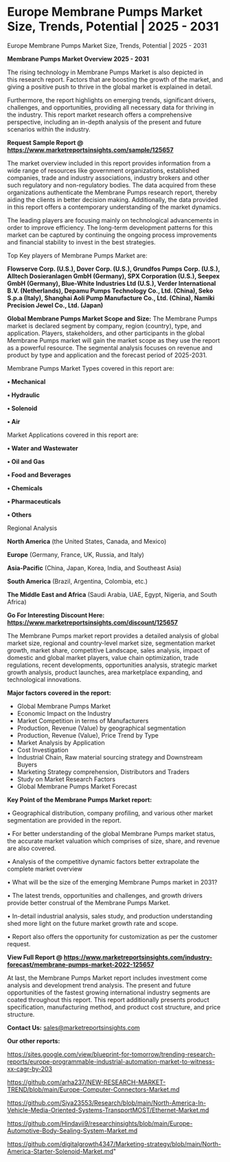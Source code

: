 # Europe Membrane Pumps Market Size, Trends, Potential | 2025 - 2031
Europe Membrane Pumps Market Size, Trends, Potential | 2025 - 2031

<Strong> Membrane Pumps Market Overview 2025 - 2031</strong>

The rising technology in Membrane Pumps Market is also depicted in this research report. Factors that are boosting the growth of the market, and giving a positive push to thrive in the global market is explained in detail.

Furthermore, the report highlights on emerging trends, significant drivers, challenges, and opportunities, providing all necessary data for thriving in the industry. This report market research offers a comprehensive perspective, including an in-depth analysis of the present and future scenarios within the industry.

<strong>Request Sample Report @ <a href=https://www.marketreportsinsights.com/sample/125657>https://www.marketreportsinsights.com/sample/125657</a></strong>

The market overview included in this report provides information from a wide range of resources like government organizations, established companies, trade and industry associations, industry brokers and other such regulatory and non-regulatory bodies. The data acquired from these organizations authenticate the Membrane Pumps research report, thereby aiding the clients in better decision making. Additionally, the data provided in this report offers a contemporary understanding of the market dynamics.

The leading players are focusing mainly on technological advancements in order to improve efficiency. The long-term development patterns for this market can be captured by continuing the ongoing process improvements and financial stability to invest in the best strategies.

Top Key players of Membrane Pumps Market are:

<strong>Flowserve Corp. (U.S.), Dover Corp. (U.S.), Grundfos Pumps Corp. (U.S.), Alltech Dosieranlagen GmbH (Germany), SPX Corporation (U.S.), Seepex GmbH (Germany), Blue-White Industries Ltd (U.S.), Verder International B.V. (Netherlands), Depamu Pumps Technology Co., Ltd. (China), Seko S.p.a (Italy), Shanghai Aoli Pump Manufacture Co., Ltd. (China), Namiki Precision Jewel Co., Ltd. (Japan)</strong>

<strong><b>Global Membrane Pumps Market Scope and Size:</b></strong>
The Membrane Pumps market is declared segment by company, region (country), type, and application. Players, stakeholders, and other participants in the global Membrane Pumps market will gain the market scope as they use the report as a powerful resource. The segmental analysis focuses on revenue and product by type and application and the forecast period of 2025-2031.

Membrane Pumps Market Types covered in this report are:

<strong>• Mechanical

• Hydraulic

• Solenoid

• Air</strong>

Market Applications covered in this report are:

<strong>• Water and Wastewater

• Oil and Gas

• Food and Beverages

• Chemicals

• Pharmaceuticals

• Others</strong> 

Regional Analysis

<strong>North America</strong> (the United States, Canada, and Mexico)

<strong>Europe</strong> (Germany, France, UK, Russia, and Italy)

<strong>Asia-Pacific</strong> (China, Japan, Korea, India, and Southeast Asia)

<strong>South America</strong> (Brazil, Argentina, Colombia, etc.)

<strong>The Middle East and Africa</strong> (Saudi Arabia, UAE, Egypt, Nigeria, and South Africa)

<strong>Go For Interesting Discount Here: <a href=https://www.marketreportsinsights.com/discount/125657>https://www.marketreportsinsights.com/discount/125657</a></strong>

The Membrane Pumps market report provides a detailed analysis of global market size, regional and country-level market size, segmentation market growth, market share, competitive Landscape, sales analysis, impact of domestic and global market players, value chain optimization, trade regulations, recent developments, opportunities analysis, strategic market growth analysis, product launches, area marketplace expanding, and technological innovations.

<strong><b>Major factors covered in the report:</b></strong>
<ul>
  <li>Global Membrane Pumps Market </li>
  <li>Economic Impact on the Industry</li>
  <li>Market Competition in terms of Manufacturers</li>
  <li>Production, Revenue (Value) by geographical segmentation</li>
  <li>Production, Revenue (Value), Price Trend by Type</li>
  <li>Market Analysis by Application</li>
  <li>Cost Investigation</li>
  <li>Industrial Chain, Raw material sourcing strategy and Downstream Buyers</li>
  <li>Marketing Strategy comprehension, Distributors and Traders</li>
  <li>Study on Market Research Factors</li>
  <li>Global Membrane Pumps Market Forecast</li>
</ul>

<strong><b>Key Point of the Membrane Pumps Market report:</b></strong>

• Geographical distribution, company profiling, and various other market segmentation are provided in the report.

• For better understanding of the global Membrane Pumps market status, the accurate market valuation which comprises of size, share, and revenue are also covered.

• Analysis of the competitive dynamic factors better extrapolate the complete market overview

• What will be the size of the emerging Membrane Pumps market in 2031?

• The latest trends, opportunities and challenges, and growth drivers provide better construal of the Membrane Pumps Market.

• In-detail industrial analysis, sales study, and production understanding shed more light on the future market growth rate and scope.

• Report also offers the opportunity for customization as per the customer request.

<strong><b>View Full Report @ <a href=https://www.marketreportsinsights.com/industry-forecast/membrane-pumps-market-2022-125657>https://www.marketreportsinsights.com/industry-forecast/membrane-pumps-market-2022-125657</a></b></strong>


At last, the Membrane Pumps Market report includes investment come analysis and development trend analysis. The present and future opportunities of the fastest growing international industry segments are coated throughout this report. This report additionally presents product specification, manufacturing method, and product cost structure, and price structure.

<strong>Contact Us:</strong>
sales@marketreportsinsights.com

<strong>Our other reports:</strong>

<a href=https://sites.google.com/view/blueprint-for-tomorrow/trending-research-reports/europe-programmable-industrial-automation-market-to-witness-xx-cagr-by-203>https://sites.google.com/view/blueprint-for-tomorrow/trending-research-reports/europe-programmable-industrial-automation-market-to-witness-xx-cagr-by-203</a>

<a href=https://github.com/arha237/NEW-RESEARCH-MARKET-TREND/blob/main/Europe-Computer-Connectors-Market.md>https://github.com/arha237/NEW-RESEARCH-MARKET-TREND/blob/main/Europe-Computer-Connectors-Market.md</a>

<a href=https://github.com/Siya23553/Research/blob/main/North-America-In-Vehicle-Media-Oriented-Systems-TransportMOST/Ethernet-Market.md>https://github.com/Siya23553/Research/blob/main/North-America-In-Vehicle-Media-Oriented-Systems-TransportMOST/Ethernet-Market.md</a>

<a href=https://github.com/Hindavii9/researchinsights/blob/main/Europe-Automotive-Body-Sealing-System-Market.md>https://github.com/Hindavii9/researchinsights/blob/main/Europe-Automotive-Body-Sealing-System-Market.md</a>

<a href=https://github.com/digitalgrowth4347/Marketing-strategy/blob/main/North-America-Starter-Solenoid-Market.md>https://github.com/digitalgrowth4347/Marketing-strategy/blob/main/North-America-Starter-Solenoid-Market.md</a>"
